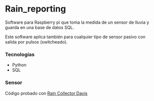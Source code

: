 # Rain_reporting  

Software para Raspberry pi que toma la medida de un sensor de lluvia y guarda en una base de datos SQL.  

Este software aplica también para cualquier tipo de sensor pasivo con salida por pulsos (switcheado).  

### Tecnologías
- Python
- SQL


### Sensor 
Código probado con [Rain Collector Davis](https://www.davisinstruments.com/product/rain-collector-with-flat-base-for-vantage-pro2/)
